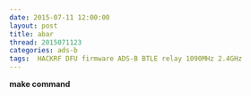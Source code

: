 ```yaml
---
date: 2015-07-11 12:00:00
layout: post
title: abar
thread: 2015071123
categories: ads-b
tags:  HACKRF DFU firmware ADS-B BTLE relay 1090MHz 2.4GHz
---
```


**make command**
